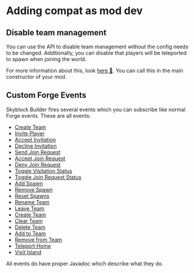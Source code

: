 # Adding compat as mod dev
## Disable team management
You can use the API to disable team management without the config needs to be changed. Additionally, you can disable
that players will be teleported to spawn when joining the world.

For more information about this, look
[here 🔗](https://github.com/ChaoticTrials/SkyblockBuilder/blob/1.18.x/src/main/java/de/melanx/skyblockbuilder/api/SkyblockBuilderAPI.java).
You can call this in the main constructor of your mod.

## Custom Forge Events
Skyblock Builder fires several events which you can subscribe like normal Forge events.
These are all events:

- [Create Team](https://github.com/ChaoticTrials/SkyblockBuilder/blob/1.18.x/src/main/java/de/melanx/skyblockbuilder/events/SkyblockCreateTeamEvent.java)
- [Invite Player](https://github.com/ChaoticTrials/SkyblockBuilder/blob/1.18.x/src/main/java/de/melanx/skyblockbuilder/events/SkyblockInvitationEvent.java#L53)
- [Accept Invitation](https://github.com/ChaoticTrials/SkyblockBuilder/blob/1.18.x/src/main/java/de/melanx/skyblockbuilder/events/SkyblockInvitationEvent.java#L74)
- [Decline Invitation](https://github.com/ChaoticTrials/SkyblockBuilder/blob/1.18.x/src/main/java/de/melanx/skyblockbuilder/events/SkyblockInvitationEvent.java#L84)
- [Send Join Request](https://github.com/ChaoticTrials/SkyblockBuilder/blob/1.18.x/src/main/java/de/melanx/skyblockbuilder/events/SkyblockJoinRequestEvent.java#L51)
- [Accept Join Request](https://github.com/ChaoticTrials/SkyblockBuilder/blob/1.18.x/src/main/java/de/melanx/skyblockbuilder/events/SkyblockJoinRequestEvent.java#L61)
- [Deny Join Request](https://github.com/ChaoticTrials/SkyblockBuilder/blob/1.18.x/src/main/java/de/melanx/skyblockbuilder/events/SkyblockJoinRequestEvent.java#L81)
- [Toggle Visitation Status](https://github.com/ChaoticTrials/SkyblockBuilder/blob/1.18.x/src/main/java/de/melanx/skyblockbuilder/events/SkyblockManageTeamEvent.java#L50)
- [Toggle Join Request Status](https://github.com/ChaoticTrials/SkyblockBuilder/blob/1.18.x/src/main/java/de/melanx/skyblockbuilder/events/SkyblockManageTeamEvent.java#L87)
- [Add Spawn](https://github.com/ChaoticTrials/SkyblockBuilder/blob/1.18.x/src/main/java/de/melanx/skyblockbuilder/events/SkyblockManageTeamEvent.java#L114)
- [Remove Spawn](https://github.com/ChaoticTrials/SkyblockBuilder/blob/1.18.x/src/main/java/de/melanx/skyblockbuilder/events/SkyblockManageTeamEvent.java#L153)
- [Reset Spawns](https://github.com/ChaoticTrials/SkyblockBuilder/blob/1.18.x/src/main/java/de/melanx/skyblockbuilder/events/SkyblockManageTeamEvent.java#L183)
- [Rename Team](https://github.com/ChaoticTrials/SkyblockBuilder/blob/1.18.x/src/main/java/de/melanx/skyblockbuilder/events/SkyblockManageTeamEvent.java#L193)
- [Leave Team](https://github.com/ChaoticTrials/SkyblockBuilder/blob/1.18.x/src/main/java/de/melanx/skyblockbuilder/events/SkyblockManageTeamEvent.java#L222)
- [Create Team](https://github.com/ChaoticTrials/SkyblockBuilder/blob/1.18.x/src/main/java/de/melanx/skyblockbuilder/events/SkyblockOpManageEvent.java#L84)
- [Clear Team](https://github.com/ChaoticTrials/SkyblockBuilder/blob/1.18.x/src/main/java/de/melanx/skyblockbuilder/events/SkyblockOpManageEvent.java#L64)
- [Delete Team](https://github.com/ChaoticTrials/SkyblockBuilder/blob/1.18.x/src/main/java/de/melanx/skyblockbuilder/events/SkyblockOpManageEvent.java#L44)
- [Add to Team](https://github.com/MelanX/SkyblockBuilder/blob/1.18.x/src/main/java/de/melanx/skyblockbuilder/events/SkyblockOpManageEvent.java#L122)
- [Remove from Team](https://github.com/MelanX/SkyblockBuilder/blob/1.18.x/src/main/java/de/melanx/skyblockbuilder/events/SkyblockOpManageEvent.java#L153)
- [Teleport Home](https://github.com/MelanX/SkyblockBuilder/blob/1.18.x/src/main/java/de/melanx/skyblockbuilder/events/SkyblockTeleportHomeEvent.java)
- [Visit Island](https://github.com/MelanX/SkyblockBuilder/blob/1.18.x/src/main/java/de/melanx/skyblockbuilder/events/SkyblockVisitEvent.java)

All events do have proper Javadoc which describe what they do.